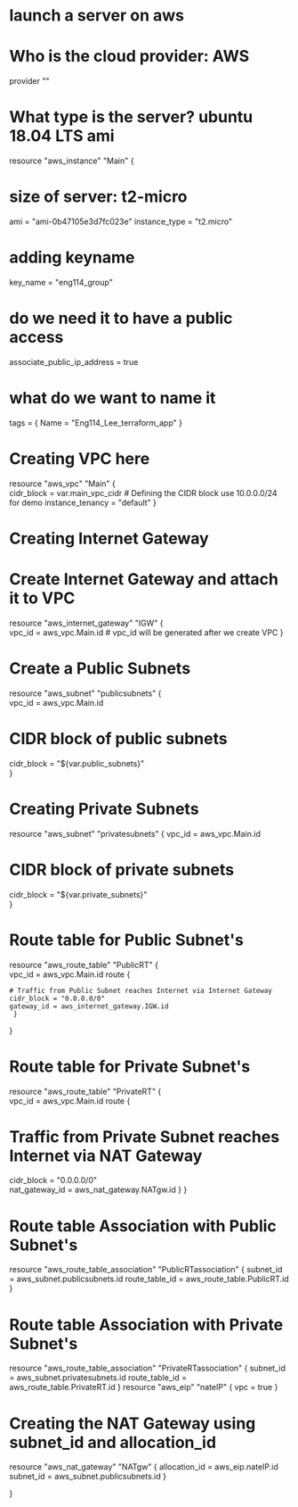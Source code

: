 # launch a server on aws


# Who is the cloud provider: AWS
provider ""
# What type is the server? ubuntu 18.04 LTS ami
resource "aws_instance" "Main" {

# size of server: t2-micro
 ami = "ami-0b47105e3d7fc023e"
 instance_type = "t2.micro"

# adding keyname
 key_name = "eng114_group"

# do we need it to have a public access
 associate_public_ip_address = true 

# what do we want to name it
 tags = {
  Name = "Eng114_Lee_terraform_app"
 }

 # Creating VPC here
  resource "aws_vpc" "Main" {                
   cidr_block = var.main_vpc_cidr # Defining the CIDR block use 10.0.0.0/24 for demo
   instance_tenancy = "default"
 }

 # Creating Internet Gateway
 # Create Internet Gateway and attach it to VPC
 resource "aws_internet_gateway" "IGW" {    
    vpc_id =  aws_vpc.Main.id # vpc_id will be generated after we create VPC
 }

  
 # Create a Public Subnets
 resource "aws_subnet" "publicsubnets" {   
   vpc_id =  aws_vpc.Main.id
   
   # CIDR block of public subnets
   cidr_block = "${var.public_subnets}"        
 }


 # Creating Private Subnets                   
 resource "aws_subnet" "privatesubnets" {
   vpc_id =  aws_vpc.Main.id

   # CIDR block of private subnets
   cidr_block = "${var.private_subnets}"          
 }
 
 # Route table for Public Subnet's
 resource "aws_route_table" "PublicRT" {   
    vpc_id =  aws_vpc.Main.id
         route {

    # Traffic from Public Subnet reaches Internet via Internet Gateway
    cidr_block = "0.0.0.0/0"               
    gateway_id = aws_internet_gateway.IGW.id
     }
 }

 # Route table for Private Subnet's
 resource "aws_route_table" "PrivateRT" {    
   vpc_id = aws_vpc.Main.id
   route {

   # Traffic from Private Subnet reaches Internet via NAT Gateway
   cidr_block = "0.0.0.0/0"            
   nat_gateway_id = aws_nat_gateway.NATgw.id
   }
 }
 # Route table Association with Public Subnet's
 resource "aws_route_table_association" "PublicRTassociation" {
    subnet_id = aws_subnet.publicsubnets.id
    route_table_id = aws_route_table.PublicRT.id
 }
 
 # Route table Association with Private Subnet's
 resource "aws_route_table_association" "PrivateRTassociation" {
    subnet_id = aws_subnet.privatesubnets.id
    route_table_id = aws_route_table.PrivateRT.id
 }
 resource "aws_eip" "nateIP" {
   vpc   = true
 }

 # Creating the NAT Gateway using subnet_id and allocation_id
 resource "aws_nat_gateway" "NATgw" {
   allocation_id = aws_eip.nateIP.id
   subnet_id = aws_subnet.publicsubnets.id
 }









}



